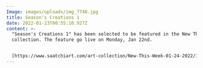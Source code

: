 ```yaml
---
Image: images/uploads/img_7748.jpg
title: Season's Creations 1
date: 2022-01-23T00:55:10.927Z
content: >-
  "Season's Creations 1" has been selected to be featured in the New This Week
  collection. The feature go live on Monday, Jan 22nd.


  [https://www.saatchiart.com/​art-collection/New-This-Week-​01-24-2022/153961/645879/view](https://www.saatchiart.com/art-collection/New-This-Week-01-24-2022/153961/645879/view)
---
```


